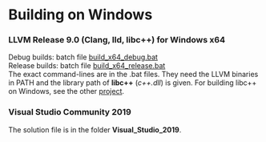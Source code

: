 # Building on Windows

### LLVM Release 9.0 (Clang, lld, libc++) for Windows x64

Debug builds: batch file [build_x64_debug.bat](./build_x64_debug.bat)  
Release builds: batch file [build_x64_release.bat](./build_x64_release.bat)  
The exact command-lines are in the .bat files. They need the LLVM binaries in PATH and the library path of **libc++** (*c++.dll*) is given. 
For building libc++ on Windows, see the other [project](../../C++_perusteet_2008/KingsPath_EclipseCDT_Windows).

### Visual Studio Community 2019

The solution file is in the folder **Visual_Studio_2019**.
